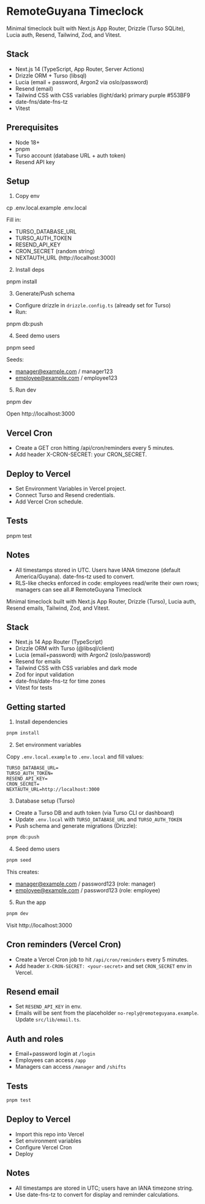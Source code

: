 # RemoteGuyana Timeclock

Minimal timeclock built with Next.js App Router, Drizzle (Turso SQLite), Lucia auth, Resend, Tailwind, Zod, and Vitest.

## Stack
- Next.js 14 (TypeScript, App Router, Server Actions)
- Drizzle ORM + Turso (libsql)
- Lucia (email + password, Argon2 via oslo/password)
- Resend (email)
- Tailwind CSS with CSS variables (light/dark) primary purple #553BF9
- date-fns/date-fns-tz
- Vitest

## Prerequisites
- Node 18+
- pnpm
- Turso account (database URL + auth token)
- Resend API key

## Setup
1) Copy env

cp .env.local.example .env.local

Fill in:
- TURSO_DATABASE_URL
- TURSO_AUTH_TOKEN
- RESEND_API_KEY
- CRON_SECRET (random string)
- NEXTAUTH_URL (http://localhost:3000)

2) Install deps

pnpm install

3) Generate/Push schema

- Configure drizzle in `drizzle.config.ts` (already set for Turso)
- Run:

pnpm db:push

4) Seed demo users

pnpm seed

Seeds:
- manager@example.com / manager123
- employee@example.com / employee123

5) Run dev

pnpm dev

Open http://localhost:3000

## Vercel Cron
- Create a GET cron hitting /api/cron/reminders every 5 minutes.
- Add header X-CRON-SECRET: your CRON_SECRET.

## Deploy to Vercel
- Set Environment Variables in Vercel project.
- Connect Turso and Resend credentials.
- Add Vercel Cron schedule.

## Tests

pnpm test

## Notes
- All timestamps stored in UTC. Users have IANA timezone (default America/Guyana). date-fns-tz used to convert.
- RLS-like checks enforced in code: employees read/write their own rows; managers can see all.# RemoteGuyana Timeclock

Minimal timeclock built with Next.js App Router, Drizzle (Turso), Lucia auth, Resend emails, Tailwind, Zod, and Vitest.

## Stack
- Next.js 14 App Router (TypeScript)
- Drizzle ORM with Turso (@libsql/client)
- Lucia (email+password) with Argon2 (oslo/password)
- Resend for emails
- Tailwind CSS with CSS variables and dark mode
- Zod for input validation
- date-fns/date-fns-tz for time zones
- Vitest for tests

## Getting started

1) Install dependencies

```sh
pnpm install
```

2) Set environment variables

Copy `.env.local.example` to `.env.local` and fill values:

```
TURSO_DATABASE_URL=
TURSO_AUTH_TOKEN=
RESEND_API_KEY=
CRON_SECRET=
NEXTAUTH_URL=http://localhost:3000
```

3) Database setup (Turso)

- Create a Turso DB and auth token (via Turso CLI or dashboard)
- Update `.env.local` with `TURSO_DATABASE_URL` and `TURSO_AUTH_TOKEN`
- Push schema and generate migrations (Drizzle):

```sh
pnpm db:push
```

4) Seed demo users

```sh
pnpm seed
```

This creates:
- manager@example.com / password123 (role: manager)
- employee@example.com / password123 (role: employee)

5) Run the app

```sh
pnpm dev
```

Visit http://localhost:3000

## Cron reminders (Vercel Cron)
- Create a Vercel Cron job to hit `/api/cron/reminders` every 5 minutes.
- Add header `X-CRON-SECRET: <your-secret>` and set `CRON_SECRET` env in Vercel.

## Resend email
- Set `RESEND_API_KEY` in env.
- Emails will be sent from the placeholder `no-reply@remoteguyana.example`. Update `src/lib/email.ts`.

## Auth and roles
- Email+password login at `/login`
- Employees can access `/app`
- Managers can access `/manager` and `/shifts`

## Tests

```sh
pnpm test
```

## Deploy to Vercel
- Import this repo into Vercel
- Set environment variables
- Configure Vercel Cron
- Deploy

## Notes
- All timestamps are stored in UTC; users have an IANA timezone string.
- Use date-fns-tz to convert for display and reminder calculations.
